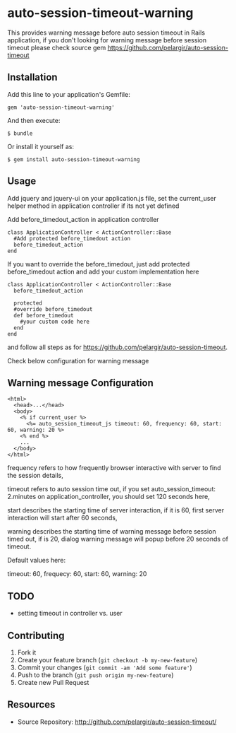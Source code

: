 # auto-session-timeout-warning

This provides warning message before auto session timeout in Rails application,
if you don't looking for warning message before session timeout please check source gem
https://github.com/pelargir/auto-session-timeout

## Installation

Add this line to your application's Gemfile:

    gem 'auto-session-timeout-warning'

And then execute:

    $ bundle

Or install it yourself as:

    $ gem install auto-session-timeout-warning

## Usage

Add jquery and jquery-ui on your application.js file, set the current_user helper method in application controller if its not yet defined

Add before_timedout_action in application controller

```
class ApplicationController < ActionController::Base
  #Add protected before_timedout action
  before_timedout_action
end
```

If you want to override the before_timedout, just add protected before_timedout action and add your custom implementation here

```
class ApplicationController < ActionController::Base
  before_timedout_action

  protected
  #override before_timedout
  def before_timedout
  	#your custom code here
  end
end
```

and follow all steps as for https://github.com/pelargir/auto-session-timeout.

Check below configuration for warning message

## Warning message Configuration

    <html>
      <head>...</head>
      <body>
        <% if current_user %>
          <%= auto_session_timeout_js timeout: 60, frequency: 60, start: 60, warning: 20 %>
        <% end %>
        ...
      </body>
    </html>

frequency refers to how frequently browser interactive with server to find the session details,

timeout refers to auto session time out, if you set auto_session_timeout: 2.minutes on application_controller, you should set 120 seconds here,

start describes the starting time of server interaction, if it is 60, first server interaction will start after 60 seconds,

warning describes the starting time of warning message before session timed out, if is 20, dialog warning message will popup before 20 seconds of timeout.

Default values here:

timeout: 60,
frequecy: 60,
start: 60,
warning: 20

## TODO

- setting timeout in controller vs. user

## Contributing

1. Fork it
2. Create your feature branch (`git checkout -b my-new-feature`)
3. Commit your changes (`git commit -am 'Add some feature'`)
4. Push to the branch (`git push origin my-new-feature`)
5. Create new Pull Request

## Resources

- Source Repository: http://github.com/pelargir/auto-session-timeout/
